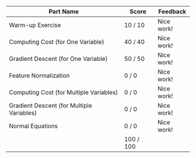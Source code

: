 Part Name | Score | Feedback
-- | -- | --
Warm-up Exercise |  10 /  10 | Nice work!
Computing Cost (for One Variable) |  40 /  40 | Nice work!
Gradient Descent (for One Variable) |  50 /  50 | Nice work!
Feature Normalization |   0 /   0 | Nice work!
Computing Cost (for Multiple Variables) |   0 /   0 | Nice work!
Gradient Descent (for Multiple Variables) |   0 /   0 | Nice work!
Normal Equations |   0 /   0 | Nice work!
|| 100 / 100 ||
